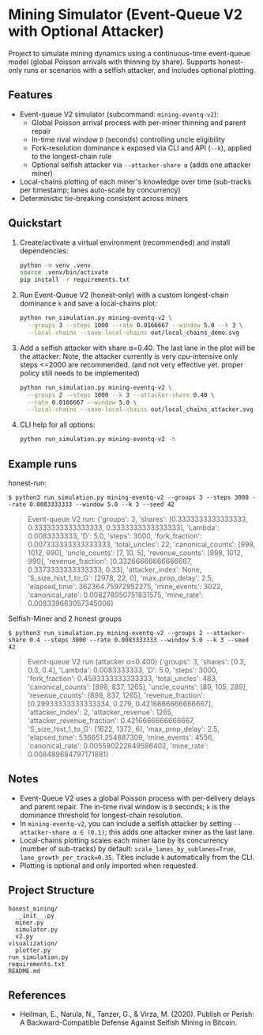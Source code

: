 # Mining Simulator (Event-Queue V2 with Optional Attacker)

Project to simulate mining dynamics using a continuous-time event-queue model (global Poisson arrivals with thinning by share). Supports honest-only runs or scenarios with a selfish attacker, and includes optional plotting.

## Features
- Event-queue V2 simulator (subcommand: `mining-eventq-v2`):
  - Global Poisson arrival process with per-miner thinning and parent repair
  - In-time rival window `D` (seconds) controlling uncle eligibility
  - Fork-resolution dominance `k` exposed via CLI and API (`--k`), applied to the longest-chain rule
  - Optional selfish attacker via `--attacker-share α` (adds one attacker miner)
- Local-chains plotting of each miner's knowledge over time (sub-tracks per timestamp; lanes auto-scale by concurrency)
- Deterministic tie-breaking consistent across miners

## Quickstart
1. Create/activate a virtual environment (recommended) and install dependencies:
   ```bash
   python -m venv .venv
   source .venv/bin/activate
   pip install -r requirements.txt
   ```
2. Run Event-Queue V2 (honest-only) with a custom longest-chain dominance `k` and save a local-chains plot:
   ```bash
   python run_simulation.py mining-eventq-v2 \
     --groups 3 --steps 1000 --rate 0.0166667 --window 5.0 --k 3 \
     --local-chains --save-local-chains out/local_chains_demo.svg
   ```
3. Add a selfish attacker with share α=0.40. The last lane in the plot will be the attacker:
   Note, the attacker currently is very cpu-intensive only steps <=2000 are recommended. (and not very effective yet. proper policy still needs to be implemented)
   ```bash
   python run_simulation.py mining-eventq-v2 \
     --groups 2 --steps 1000 --k 3 --attacker-share 0.40 \
     --rate 0.0166667 --window 5.0 \
     --local-chains --save-local-chains out/local_chains_attacker.svg
   ```
4. CLI help for all options:
   ```bash
   python run_simulation.py mining-eventq-v2 -h
   ```
## Example runs
honest-run:

`$ python3 run_simulation.py mining-eventq-v2 --groups 3 --steps 3000 --rate 0.0083333333 --window 5.0 --k 3 --seed 42`

> Event-queue V2 run:
> {'groups': 3, 'shares': \[0.3333333333333333, 0.3333333333333333, 0.3333333333333333\], 'Lambda': 0.0083333333, 'D': 5.0, 'steps': 3000, 'fork\_fraction': 0.007333333333333333, 'total\_uncles': 22, 'canonical\_counts': \[998, 1012, 990\], 'uncle\_counts': \[7, 10, 5\], 'revenue\_counts': \[998, 1012, 990\], 'revenue\_fraction': \[0.33266666666666667, 0.3373333333333333, 0.33\], 'attacker\_index': None, 'S\_size\_hist\_1\_to\_G': \[2978, 22, 0\], 'max\_prop\_delay': 2.5, 'elapsed\_time': 362364.75972952275, 'mine\_events': 3022, 'canonical\_rate': 0.008278950751831575, 'mine\_rate': 0.008339663057345006}

Selfish-Miner and 2 honest groups

`$ python3 run_simulation.py mining-eventq-v2 --groups 2 --attacker-share 0.4 --steps 3000 --rate 0.0083333333 --window 5.0 --k 3 --seed 42`

> Event-queue V2 run (attacker α=0.400)
> {'groups': 3, 'shares': \[0.3, 0.3, 0.4\], 'Lambda': 0.0083333333, 'D': 5.0, 'steps': 3000, 'fork\_fraction': 0.4593333333333333, 'total\_uncles': 483, 'canonical\_counts': \[898, 837, 1265\], 'uncle\_counts': \[89, 105, 289\], 'revenue\_counts': \[898, 837, 1265\], 'revenue\_fraction': \[0.29933333333333334, 0.279, 0.4216666666666667\], 'attacker\_index': 2, 'attacker\_revenue': 1265, 'attacker\_revenue\_fraction': 0.4216666666666667, 'S\_size\_hist\_1\_to\_G': \[1622, 1372, 6\], 'max\_prop\_delay': 2.5, 'elapsed\_time': 536651.254887309, 'mine\_events': 4556, 'canonical\_rate': 0.005590222649586402, 'mine\_rate': 0.008489684797171881}

## Notes
- Event-Queue V2 uses a global Poisson process with per-delivery delays and parent repair. The in-time rival window is `D` seconds; `k` is the dominance threshold for longest-chain resolution.
- In `mining-eventq-v2`, you can include a selfish attacker by setting `--attacker-share α ∈ (0,1)`; this adds one attacker miner as the last lane.
- Local-chains plotting scales each miner lane by its concurrency (number of sub-tracks) by default: `scale_lanes_by_sublanes=True`, `lane_growth_per_track=0.35`. Titles include `k` automatically from the CLI.
- Plotting is optional and only imported when requested.

## Project Structure
```
honest_mining/
  __init__.py
  miner.py
  simulator.py
  v2.py
visualization/
  plotter.py
run_simulation.py
requirements.txt
README.md
```

## References
- Heilman, E., Narula, N., Tanzer, G., & Virza, M. (2020). Publish or Perish: A Backward-Compatible Defense Against Selfish Mining in Bitcoin.
